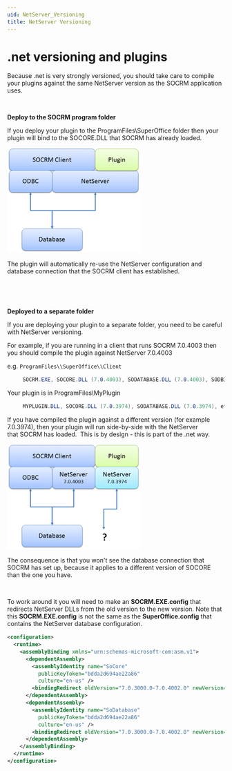 ```yaml
---
uid: NetServer_Versioning
title: NetServer Versioning
---
```


.net versioning and plugins
===========================

Because .net is very strongly versioned, you should take care to compile your plugins against the same NetServer version as the SOCRM application uses.

 

**Deploy to the SOCRM program folder**

If you deploy your plugin to the ProgramFiles\\SuperOffice folder then your plugin will bind to the SOCORE.DLL that SOCRM has already loaded.

![](../../images/NetServer-plugins-1.gif)

The plugin will automatically re-use the NetServer configuration and database connection that the SOCRM client has established.

 

 

**Deployed to a separate folder**

If you are deploying your plugin to a separate folder, you need to be careful with NetServer versioning. 

For example, if you are running in a client that runs SOCRM 7.0.4003 then you should compile the plugin against NetServer 7.0.4003

e.g. `ProgramFiles\\SuperOffice\\Client`
```cs
     SOCRM.EXE, SOCORE.DLL (7.0.4003), SODATABASE.DLL (7.0.4003), SODBIF32.DLL etc
```

Your plugin is in ProgramFiles\\MyPlugin
```cs
     MYPLUGIN.DLL, SOCORE.DLL (7.0.3974), SODATABASE.DLL (7.0.3974), etc
```

If you have compiled the plugin against a different version (for example 7.0.3974), then your plugin will run side-by-side with the NetServer that SOCRM has loaded.  This is by design - this is part of the .net way. 

![](../../images/NetServer-plugins-2.gif)

The consequence is that you won't see the database connection that SOCRM has set up, because it applies to a different version of SOCORE than the one you have.

 

To work around it you will need to make an **SOCRM.EXE.config** that redirects NetServer DLLs from the old version to the new version.
Note that this **SOCRM.EXE.config** is not the same as the **SuperOffice.config** that contains the NetServer database configuration.

```xml
<configuration>
  <runtime>
    <assemblyBinding xmlns="urn:schemas-microsoft-com:asm.v1">
      <dependentAssembly>
        <assemblyIdentity name="SoCore"
          publicKeyToken="bdda2d694ae22a86"
          culture="en-us" />
        <bindingRedirect oldVersion="7.0.3000.0-7.0.4002.0" newVersion="7.0.4003.0" />
      </dependentAssembly>
      <dependentAssembly>
        <assemblyIdentity name="SoDatabase"
          publicKeyToken="bdda2d694ae22a86"
          culture="en-us" />
        <bindingRedirect oldVersion="7.0.3000.0-7.0.4002.0" newVersion="7.0.4003.0" />
      </dependentAssembly>
    </assemblyBinding>
  </runtime>
</configuration>
```